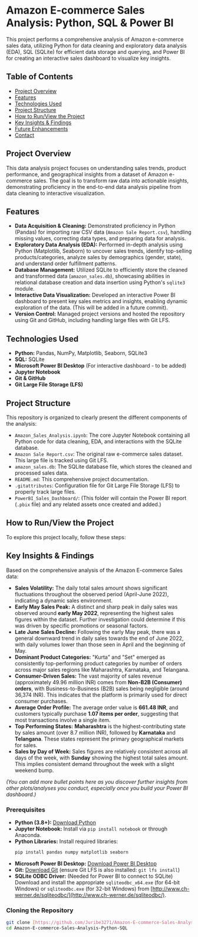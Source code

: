 # Amazon E-commerce Sales Analysis: Python, SQL & Power BI

This project performs a comprehensive analysis of Amazon e-commerce sales data, utilizing Python for data cleaning and exploratory data analysis (EDA), SQL (SQLite) for efficient data storage and querying, and Power BI for creating an interactive sales dashboard to visualize key insights.

## Table of Contents
- [Project Overview](#project-overview)
- [Features](#features)
- [Technologies Used](#technologies-used)
- [Project Structure](#project-structure)
- [How to Run/View the Project](#how-to-runview-the-project)
- [Key Insights & Findings](#key-insights--findings)
- [Future Enhancements](#future-enhancements)
- [Contact](#contact)

## Project Overview

This data analysis project focuses on understanding sales trends, product performance, and geographical insights from a dataset of Amazon e-commerce sales. The goal is to transform raw data into actionable insights, demonstrating proficiency in the end-to-end data analysis pipeline from data cleaning to interactive visualization.

## Features

* **Data Acquisition & Cleaning:** Demonstrated proficiency in Python (Pandas) for importing raw CSV data (`Amazon Sale Report.csv`), handling missing values, correcting data types, and preparing data for analysis.
* **Exploratory Data Analysis (EDA):** Performed in-depth analysis using Python (Matplotlib, Seaborn) to uncover sales trends, identify top-selling products/categories, analyze sales by demographics (gender, state), and understand order fulfillment patterns.
* **Database Management:** Utilized SQLite to efficiently store the cleaned and transformed data (`amazon_sales.db`), showcasing abilities in relational database creation and data insertion using Python's `sqlite3` module.
* **Interactive Data Visualization:** Developed an interactive Power BI dashboard to present key sales metrics and insights, enabling dynamic exploration of the data. (This will be added in a future commit).
* **Version Control:** Managed project versions and hosted the repository using Git and GitHub, including handling large files with Git LFS.

## Technologies Used

* **Python:** Pandas, NumPy, Matplotlib, Seaborn, SQLite3
* **SQL:** SQLite
* **Microsoft Power BI Desktop** (For interactive dashboard - to be added)
* **Jupyter Notebook**
* **Git & GitHub**
* **Git Large File Storage (LFS)**

## Project Structure

This repository is organized to clearly present the different components of the analysis:

* `Amazon_Sales_Analysis.ipynb`: The core Jupyter Notebook containing all Python code for data cleaning, EDA, and interactions with the SQLite database.
* `Amazon Sale Report.csv`: The original raw e-commerce sales dataset. This large file is tracked using Git LFS.
* `amazon_sales.db`: The SQLite database file, which stores the cleaned and processed sales data.
* `README.md`: This comprehensive project documentation.
* `.gitattributes`: Configuration file for Git Large File Storage (LFS) to properly track large files.
* `PowerBI_Sales_Dashboard/`: (This folder will contain the Power BI report (`.pbix` file) and any related assets once created and added.)

## How to Run/View the Project

To explore this project locally, follow these steps:

## Key Insights & Findings

Based on the comprehensive analysis of the Amazon E-commerce Sales data:

* **Sales Volatility:** The daily total sales amount shows significant fluctuations throughout the observed period (April-June 2022), indicating a dynamic sales environment.
* **Early May Sales Peak:** A distinct and sharp peak in daily sales was observed around **early May 2022**, representing the highest sales figures within the dataset. Further investigation could determine if this was driven by specific promotions or seasonal factors.
* **Late June Sales Decline:** Following the early May peak, there was a general downward trend in daily sales towards the end of June 2022, with daily volumes lower than those seen in April and the beginning of May.
* **Dominant Product Categories:** "Kurta" and "Set" emerged as consistently top-performing product categories by number of orders across major sales regions like Maharashtra, Karnataka, and Telangana.
* **Consumer-Driven Sales:** The vast majority of sales revenue (approximately 49.96 million INR) comes from **Non-B2B (Consumer) orders**, with Business-to-Business (B2B) sales being negligible (around 36,374 INR). This indicates that the platform is primarily used for direct consumer purchases.
* **Average Order Profile:** The average order value is **661.48 INR**, and customers typically purchase **1.07 items per order**, suggesting that most transactions involve a single item.
* **Top Performing States:** **Maharashtra** is the highest-contributing state by sales amount (over 8.7 million INR), followed by **Karnataka** and **Telangana**. These states represent the primary geographical markets for sales.
* **Sales by Day of Week:** Sales figures are relatively consistent across all days of the week, with **Sunday** showing the highest total sales amount. This implies consistent demand throughout the week with a slight weekend bump.

*(You can add more bullet points here as you discover further insights from other plots/analyses you conduct, especially once you build your Power BI dashboard.)*

### Prerequisites

* **Python (3.8+):** [Download Python](https://www.python.org/downloads/)
* **Jupyter Notebook:** Install via `pip install notebook` or through Anaconda.
* **Python Libraries:** Install required libraries:
    ```bash
    pip install pandas numpy matplotlib seaborn
    ```
* **Microsoft Power BI Desktop:** [Download Power BI Desktop](https://powerbi.microsoft.com/desktop/)
* **Git:** [Download Git](https://git-scm.com/downloads) (ensure Git LFS is also installed: `git lfs install`)
* **SQLite ODBC Driver:** (Needed for Power BI to connect to SQLite) Download and install the appropriate `sqliteodbc_x64.exe` (for 64-bit Windows) or `sqliteodbc.exe` (for 32-bit Windows) from [http://www.ch-werner.de/sqliteodbc/](http://www.ch-werner.de/sqliteodbc/).

### Cloning the Repository

```bash
git clone [https://github.com/Juribe3271/Amazon-E-commerce-Sales-Analysis-Python-SQL.git](https://github.com/Juribe3271/Amazon-E-commerce-Sales-Analysis-Python-SQL.git)
cd Amazon-E-commerce-Sales-Analysis-Python-SQL
